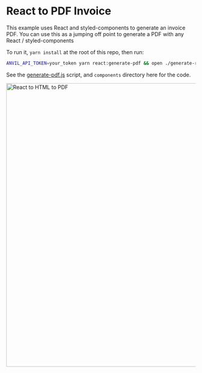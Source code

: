 # React to PDF Invoice

This example uses React and styled-components to generate an invoice PDF. You can use this as a jumping off point to generate a PDF with any React / styled-components

To run it, `yarn install` at the root of this repo, then run:

```sh
ANVIL_API_TOKEN=your_token yarn react:generate-pdf && open ./generate-react.output.pdf
```

See the [generate-pdf.js](./generate-pdf.js) script, and `components` directory here for the code.

<img width="754" alt="React to HTML to PDF" src="https://user-images.githubusercontent.com/69169/129096427-c32ed4f1-bb7b-4bda-86df-830f9f18a690.png">
